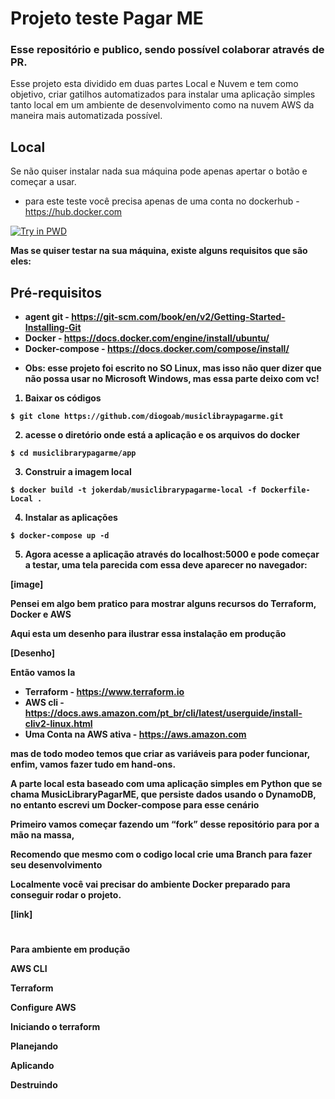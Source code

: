 # Projeto teste Pagar ME

### Esse repositório e publico, sendo possível colaborar através de PR. 

Esse projeto esta dividido em duas partes Local e Nuvem e tem como objetivo, criar gatilhos automatizados para instalar uma aplicação simples tanto local em um ambiente de desenvolvimento como na nuvem AWS da maneira mais automatizada possível.

## Local
Se não quiser instalar nada sua máquina pode apenas apertar o botão e começar a usar.

- para este teste você precisa apenas de uma conta no dockerhub - https://hub.docker.com

<a href="https://labs.play-with-docker.com/?stack=https://raw.githubusercontent.com/diogoab/musiclibraypagarme/dev/app/docker-compose.yml">
  <img src="https://raw.githubusercontent.com/play-with-docker/stacks/master/assets/images/button.png" alt="Try in PWD"/>
</a>
<b>

Mas se quiser testar na sua máquina, existe alguns requisitos que são eles:
## Pré-requisitos

* agent git - https://git-scm.com/book/en/v2/Getting-Started-Installing-Git
* Docker - https://docs.docker.com/engine/install/ubuntu/
* Docker-compose - https://docs.docker.com/compose/install/
- Obs: esse projeto foi escrito no SO Linux, mas isso não quer dizer que não possa usar no Microsoft Windows, mas essa parte deixo com vc!

1. Baixar os códigos 
```
$ git clone https://github.com/diogoab/musiclibraypagarme.git
```

2. acesse o diretório onde está a aplicação e os arquivos do docker
```
$ cd musiclibrarypagarme/app
```

3. Construir a imagem local
```
$ docker build -t jokerdab/musiclibrarypagarme-local -f Dockerfile-Local .
```

4. Instalar as aplicações 
```
$ docker-compose up -d
```

5. Agora acesse a aplicação através do localhost:5000 e pode começar a testar, uma tela parecida com essa deve aparecer no navegador:

[image]





Pensei em algo bem pratico para mostrar alguns recursos do Terraform, Docker e AWS

Aqui esta um desenho para ilustrar essa instalação em produção

[Desenho]

Então vamos la 



* Terraform - https://www.terraform.io
* AWS cli - https://docs.aws.amazon.com/pt_br/cli/latest/userguide/install-cliv2-linux.html
* Uma Conta na AWS ativa - https://aws.amazon.com

mas de todo modeo temos que criar as variáveis para poder funcionar, enfim, vamos fazer tudo em hand-ons.

A parte local esta baseado com uma aplicação simples em Python que se chama MusicLibraryPagarME, que persiste dados usando o DynamoDB, no entanto escrevi um Docker-compose para esse cenário


Primeiro vamos começar fazendo um “fork” desse repositório para por a mão na massa,

Recomendo que mesmo com o codigo local crie uma Branch para fazer seu desenvolvimento

Localmente você vai precisar do ambiente Docker preparado para conseguir rodar o projeto.

[link]

#

#

Para ambiente em produção

AWS CLI

Terraform

Configure AWS

Iniciando o terraform

Planejando

Aplicando

Destruindo

# 

#

#

#

#